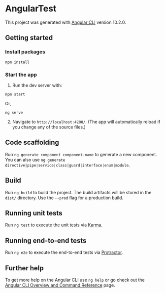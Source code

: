 # AngularTest

This project was generated with [Angular CLI](https://github.com/angular/angular-cli) version 10.2.0.

## Getting started

### Install packages
```
npm install
```

### Start the app
1. Run the dev server with:
```
npm start
```
Or,
```
ng serve
```

2. Navigate to `http://localhost:4200/`. (The app will automatically reload if you change any of the source files.)

## Code scaffolding

Run `ng generate component component-name` to generate a new component. You can also use `ng generate directive|pipe|service|class|guard|interface|enum|module`.

## Build

Run `ng build` to build the project. The build artifacts will be stored in the `dist/` directory. Use the `--prod` flag for a production build.

## Running unit tests

Run `ng test` to execute the unit tests via [Karma](https://karma-runner.github.io).

## Running end-to-end tests

Run `ng e2e` to execute the end-to-end tests via [Protractor](http://www.protractortest.org/).

## Further help

To get more help on the Angular CLI use `ng help` or go check out the [Angular CLI Overview and Command Reference](https://angular.io/cli) page.
